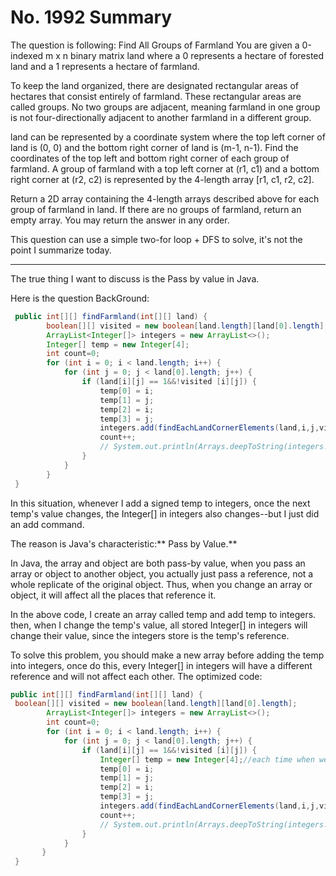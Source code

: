 # No. 1992 Summary

The question is following:
Find All Groups of Farmland
You are given a 0-indexed m x n binary matrix land where a 0 represents a hectare of forested land and a 1 represents a
hectare of farmland.

To keep the land organized, there are designated rectangular areas of hectares that consist entirely of farmland. These
rectangular areas are called groups. No two groups are adjacent, meaning farmland in one group is not four-directionally
adjacent to another farmland in a different group.

land can be represented by a coordinate system where the top left corner of land is (0, 0) and the bottom right corner
of land is (m-1, n-1). Find the coordinates of the top left and bottom right corner of each group of farmland. A group
of farmland with a top left corner at (r1, c1) and a bottom right corner at (r2, c2) is represented by the 4-length
array [r1, c1, r2, c2].

Return a 2D array containing the 4-length arrays described above for each group of farmland in land. If there are no
groups of farmland, return an empty array. You may return the answer in any order.

This question can use a simple two-for loop + DFS to solve, it's not the point I summarize today.

---
The true thing I want to discuss is the Pass by value in Java.

Here is the question BackGround:

```Java
 public int[][] findFarmland(int[][] land) {
        boolean[][] visited = new boolean[land.length][land[0].length];
        ArrayList<Integer[]> integers = new ArrayList<>();
        Integer[] temp = new Integer[4];
        int count=0;
        for (int i = 0; i < land.length; i++) {
            for (int j = 0; j < land[0].length; j++) {
                if (land[i][j] == 1&&!visited [i][j]) {
                    temp[0] = i;
                    temp[1] = j;
                    temp[2] = i;
                    temp[3] = j;
                    integers.add(findEachLandCornerElements(land,i,j,visited,temp));
                    count++;
                    // System.out.println(Arrays.deepToString(integers.toArray()));
                }
            }
        }
 } 
```
In this situation, whenever I add a signed temp to integers, once the next temp's value changes, the Integer[] in integers also changes--but I just did an add command.

The reason is Java's characteristic:** Pass by Value.**

In Java, the array and object are both pass-by value, when you pass an array or object to another object, you actually just pass a reference, not a whole replicate of the original object.
Thus, when you change an array or object, it will affect all the places that reference it.

In the above code, I create an array called temp and add temp to integers. then, when I change the temp's value, all stored Integer[] in integers will change their value, since the integers store is the temp's reference.

To solve this problem, you should make a new array before adding the temp into integers, once do this, every Integer[] in integers will have a different reference and will not affect each other.
The optimized code:
```Java
public int[][] findFarmland(int[][] land) {
 boolean[][] visited = new boolean[land.length][land[0].length];
        ArrayList<Integer[]> integers = new ArrayList<>();
        int count=0;
        for (int i = 0; i < land.length; i++) {
            for (int j = 0; j < land[0].length; j++) {
                if (land[i][j] == 1&&!visited [i][j]) {
                    Integer[] temp = new Integer[4];//each time when we need add, we make a new array
                    temp[0] = i;
                    temp[1] = j;
                    temp[2] = i;
                    temp[3] = j;
                    integers.add(findEachLandCornerElements(land,i,j,visited,temp));
                    count++;
                    // System.out.println(Arrays.deepToString(integers.toArray()));
                }
            }
       } 
 }
```

